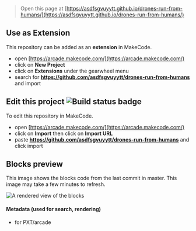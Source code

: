  


> Open this page at [https://asdfsgvuyytt.github.io/drones-run-from-humans/](https://asdfsgvuyytt.github.io/drones-run-from-humans/)

## Use as Extension

This repository can be added as an **extension** in MakeCode.

* open [https://arcade.makecode.com/](https://arcade.makecode.com/)
* click on **New Project**
* click on **Extensions** under the gearwheel menu
* search for **https://github.com/asdfsgvuyytt/drones-run-from-humans** and import

## Edit this project ![Build status badge](https://github.com/asdfsgvuyytt/drones-run-from-humans/workflows/MakeCode/badge.svg)

To edit this repository in MakeCode.

* open [https://arcade.makecode.com/](https://arcade.makecode.com/)
* click on **Import** then click on **Import URL**
* paste **https://github.com/asdfsgvuyytt/drones-run-from-humans** and click import

## Blocks preview

This image shows the blocks code from the last commit in master.
This image may take a few minutes to refresh.

![A rendered view of the blocks](https://github.com/asdfsgvuyytt/drones-run-from-humans/raw/master/.github/makecode/blocks.png)

#### Metadata (used for search, rendering)

* for PXT/arcade
<script src="https://makecode.com/gh-pages-embed.js"></script><script>makeCodeRender("{{ site.makecode.home_url }}", "{{ site.github.owner_name }}/{{ site.github.repository_name }}");</script>
